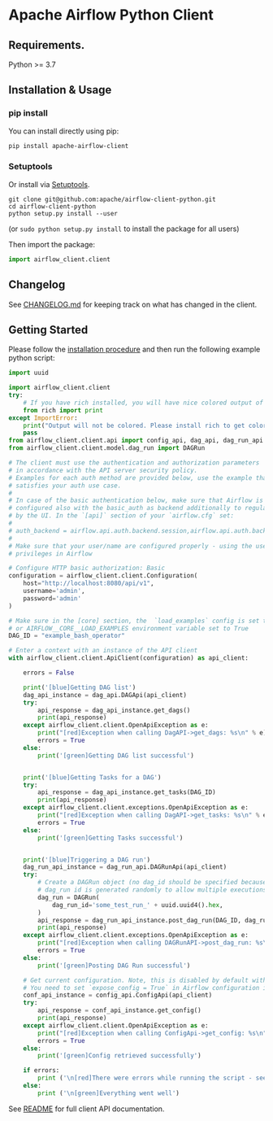 <!--
 Licensed to the Apache Software Foundation (ASF) under one
 or more contributor license agreements.  See the NOTICE file
 distributed with this work for additional information
 regarding copyright ownership.  The ASF licenses this file
 to you under the Apache License, Version 2.0 (the
 "License"); you may not use this file except in compliance
 with the License.  You may obtain a copy of the License at

   http://www.apache.org/licenses/LICENSE-2.0

 Unless required by applicable law or agreed to in writing,
 software distributed under the License is distributed on an
 "AS IS" BASIS, WITHOUT WARRANTIES OR CONDITIONS OF ANY
 KIND, either express or implied.  See the License for the
 specific language governing permissions and limitations
 under the License.
 -->

# Apache Airflow Python Client

## Requirements.

Python >= 3.7

## Installation & Usage

### pip install

You can install directly using pip:

```sh
pip install apache-airflow-client
````

### Setuptools

Or install via [Setuptools](http://pypi.python.org/pypi/setuptools).

```shell
git clone git@github.com:apache/airflow-client-python.git
cd airflow-client-python
python setup.py install --user
```
(or `sudo python setup.py install` to install the package for all users)

Then import the package:
```python
import airflow_client.client
```

## Changelog

See [CHANGELOG.md](https://github.com/apache/airflow-client-python/blob/main/CHANGELOG.md) for keeping
track on what has changed in the client.


## Getting Started

Please follow the [installation procedure](#installation--usage) and then run the following
example python script:

```python
import uuid

import airflow_client.client
try:
    # If you have rich installed, you will have nice colored output of the API responses
    from rich import print
except ImportError:
    print("Output will not be colored. Please install rich to get colored output: `pip install rich`")
    pass
from airflow_client.client.api import config_api, dag_api, dag_run_api
from airflow_client.client.model.dag_run import DAGRun

# The client must use the authentication and authorization parameters
# in accordance with the API server security policy.
# Examples for each auth method are provided below, use the example that
# satisfies your auth use case.
#
# In case of the basic authentication below, make sure that Airflow is
# configured also with the basic_auth as backend additionally to regular session backend needed
# by the UI. In the `[api]` section of your `airflow.cfg` set:
#
# auth_backend = airflow.api.auth.backend.session,airflow.api.auth.backend.basic_auth
#
# Make sure that your user/name are configured properly - using the user/password that has admin
# privileges in Airflow

# Configure HTTP basic authorization: Basic
configuration = airflow_client.client.Configuration(
    host="http://localhost:8080/api/v1",
    username='admin',
    password='admin'
)

# Make sure in the [core] section, the  `load_examples` config is set to True in your airflow.cfg
# or AIRFLOW__CORE__LOAD_EXAMPLES environment variable set to True
DAG_ID = "example_bash_operator"

# Enter a context with an instance of the API client
with airflow_client.client.ApiClient(configuration) as api_client:

    errors = False

    print('[blue]Getting DAG list')
    dag_api_instance = dag_api.DAGApi(api_client)
    try:
        api_response = dag_api_instance.get_dags()
        print(api_response)
    except airflow_client.client.OpenApiException as e:
        print("[red]Exception when calling DagAPI->get_dags: %s\n" % e)
        errors = True
    else:
        print('[green]Getting DAG list successful')


    print('[blue]Getting Tasks for a DAG')
    try:
        api_response = dag_api_instance.get_tasks(DAG_ID)
        print(api_response)
    except airflow_client.client.exceptions.OpenApiException as e:
        print("[red]Exception when calling DagAPI->get_tasks: %s\n" % e)
        errors = True
    else:
        print('[green]Getting Tasks successful')


    print('[blue]Triggering a DAG run')
    dag_run_api_instance = dag_run_api.DAGRunApi(api_client)
    try:
        # Create a DAGRun object (no dag_id should be specified because it is read-only property of DAGRun)
        # dag_run id is generated randomly to allow multiple executions of the script
        dag_run = DAGRun(
            dag_run_id='some_test_run_' + uuid.uuid4().hex,
        )
        api_response = dag_run_api_instance.post_dag_run(DAG_ID, dag_run)
        print(api_response)
    except airflow_client.client.exceptions.OpenApiException as e:
        print("[red]Exception when calling DAGRunAPI->post_dag_run: %s\n" % e)
        errors = True
    else:
        print('[green]Posting DAG Run successful')

    # Get current configuration. Note, this is disabled by default with most installation.
    # You need to set `expose_config = True` in Airflow configuration in order to retrieve configuration.
    conf_api_instance = config_api.ConfigApi(api_client)
    try:
        api_response = conf_api_instance.get_config()
        print(api_response)
    except airflow_client.client.OpenApiException as e:
        print("[red]Exception when calling ConfigApi->get_config: %s\n" % e)
        errors = True
    else:
        print('[green]Config retrieved successfully')

    if errors:
        print ('\n[red]There were errors while running the script - see above for details')
    else:
        print ('\n[green]Everything went well')
```

See [README](https://github.com/apache/airflow-client-python/blob/main/airflow_client/README.md#documentation-for-api-endpoints) 
for full client API documentation.